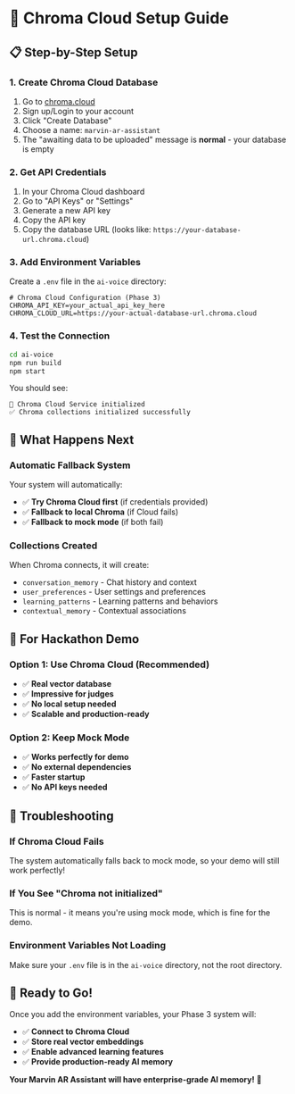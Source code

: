 # 🚀 Chroma Cloud Setup Guide

## 📋 **Step-by-Step Setup**

### **1. Create Chroma Cloud Database**
1. Go to [chroma.cloud](https://chroma.cloud)
2. Sign up/Login to your account
3. Click "Create Database"
4. Choose a name: `marvin-ar-assistant`
5. The "awaiting data to be uploaded" message is **normal** - your database is empty

### **2. Get API Credentials**
1. In your Chroma Cloud dashboard
2. Go to "API Keys" or "Settings"
3. Generate a new API key
4. Copy the API key
5. Copy the database URL (looks like: `https://your-database-url.chroma.cloud`)

### **3. Add Environment Variables**
Create a `.env` file in the `ai-voice` directory:

```env
# Chroma Cloud Configuration (Phase 3)
CHROMA_API_KEY=your_actual_api_key_here
CHROMA_CLOUD_URL=https://your-actual-database-url.chroma.cloud
```

### **4. Test the Connection**
```bash
cd ai-voice
npm run build
npm start
```

You should see:
```
🧠 Chroma Cloud Service initialized
✅ Chroma collections initialized successfully
```

## 🔧 **What Happens Next**

### **Automatic Fallback System**
Your system will automatically:
- ✅ **Try Chroma Cloud first** (if credentials provided)
- ✅ **Fallback to local Chroma** (if Cloud fails)
- ✅ **Fallback to mock mode** (if both fail)

### **Collections Created**
When Chroma connects, it will create:
- `conversation_memory` - Chat history and context
- `user_preferences` - User settings and preferences  
- `learning_patterns` - Learning patterns and behaviors
- `contextual_memory` - Contextual associations

## 🎯 **For Hackathon Demo**

### **Option 1: Use Chroma Cloud (Recommended)**
- ✅ **Real vector database**
- ✅ **Impressive for judges**
- ✅ **No local setup needed**
- ✅ **Scalable and production-ready**

### **Option 2: Keep Mock Mode**
- ✅ **Works perfectly for demo**
- ✅ **No external dependencies**
- ✅ **Faster startup**
- ✅ **No API keys needed**

## 🚨 **Troubleshooting**

### **If Chroma Cloud Fails**
The system automatically falls back to mock mode, so your demo will still work perfectly!

### **If You See "Chroma not initialized"**
This is normal - it means you're using mock mode, which is fine for the demo.

### **Environment Variables Not Loading**
Make sure your `.env` file is in the `ai-voice` directory, not the root directory.

## 🎉 **Ready to Go!**

Once you add the environment variables, your Phase 3 system will:
- ✅ **Connect to Chroma Cloud**
- ✅ **Store real vector embeddings**
- ✅ **Enable advanced learning features**
- ✅ **Provide production-ready AI memory**

**Your Marvin AR Assistant will have enterprise-grade AI memory!** 🚀
